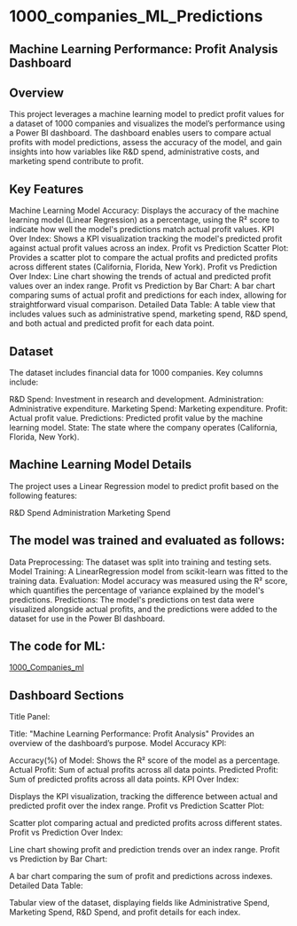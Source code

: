 # 1000_companies_ML_Predictions
## Machine Learning Performance: Profit Analysis Dashboard

## Overview
This project leverages a machine learning model to predict profit values for a dataset of 1000 companies and visualizes the model’s performance using a Power BI dashboard. The dashboard enables users to compare actual profits with model predictions, assess the accuracy of the model, and gain insights into how variables like R&D spend, administrative costs, and marketing spend contribute to profit.

## Key Features
Machine Learning Model Accuracy: Displays the accuracy of the machine learning model (Linear Regression) as a percentage, using the R² score to indicate how well the model's predictions match actual profit values.
KPI Over Index: Shows a KPI visualization tracking the model's predicted profit against actual profit values across an index.
Profit vs Prediction Scatter Plot: Provides a scatter plot to compare the actual profits and predicted profits across different states (California, Florida, New York).
Profit vs Prediction Over Index: Line chart showing the trends of actual and predicted profit values over an index range.
Profit vs Prediction by Bar Chart: A bar chart comparing sums of actual profit and predictions for each index, allowing for straightforward visual comparison.
Detailed Data Table: A table view that includes values such as administrative spend, marketing spend, R&D spend, and both actual and predicted profit for each data point.

## Dataset
The dataset includes financial data for 1000 companies. Key columns include:

R&D Spend: Investment in research and development.
Administration: Administrative expenditure.
Marketing Spend: Marketing expenditure.
Profit: Actual profit value.
Predictions: Predicted profit value by the machine learning model.
State: The state where the company operates (California, Florida, New York).

## Machine Learning Model Details
The project uses a Linear Regression model to predict profit based on the following features:

R&D Spend
Administration
Marketing Spend

## The model was trained and evaluated as follows:

Data Preprocessing: The dataset was split into training and testing sets.
Model Training: A LinearRegression model from scikit-learn was fitted to the training data.
Evaluation: Model accuracy was measured using the R² score, which quantifies the percentage of variance explained by the model's predictions.
Predictions: The model's predictions on test data were visualized alongside actual profits, and the predictions were added to the dataset for use in the Power BI dashboard.

## The code for ML:
<a href="https://github.com/harshithp2004/1000_companies_ML_Predictions/blob/main/1000_Companies_ml.py">1000_Companies_ml</a>

## Dashboard Sections
Title Panel:

Title: "Machine Learning Performance: Profit Analysis"
Provides an overview of the dashboard’s purpose.
Model Accuracy KPI:

Accuracy(%) of Model: Shows the R² score of the model as a percentage.
Actual Profit: Sum of actual profits across all data points.
Predicted Profit: Sum of predicted profits across all data points.
KPI Over Index:

Displays the KPI visualization, tracking the difference between actual and predicted profit over the index range.
Profit vs Prediction Scatter Plot:

Scatter plot comparing actual and predicted profits across different states.
Profit vs Prediction Over Index:

Line chart showing profit and prediction trends over an index range.
Profit vs Prediction by Bar Chart:

A bar chart comparing the sum of profit and predictions across indexes.
Detailed Data Table:

Tabular view of the dataset, displaying fields like Administrative Spend, Marketing Spend, R&D Spend, and profit details for each index.


